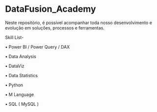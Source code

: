 # DataFusion_Academy

Neste repositório, é possível acompanhar toda nosso desenvolvimento e evolução em soluções, processos e ferramentas.


Skill List-

• Power BI / Power Query / DAX

• Data Analysis

• DataViz

• Data Statistics 

• Python

• M Language

• SQL ( MySQL )
